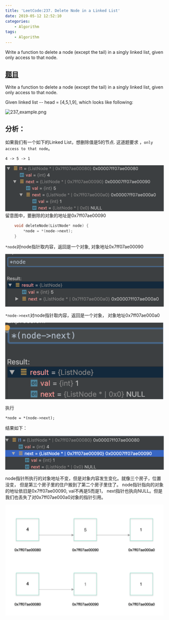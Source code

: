 ```yaml
---
title: 'LeetCode:237. Delete Node in a Linked List'
date: 2019-05-12 12:52:10
categories:
    - Algorithm
tags:
    - Algorithm
---
```


Write a function to delete a node (except the tail) in a singly linked list, given only access to that node.

<!--more-->

## [题目](https://leetcode.com/problems/delete-node-in-a-linked-list/)

Write a function to delete a node (except the tail) in a singly linked list, given only access to that node.

Given linked list -- head = [4,5,1,9], which looks like following:

![237_example.png](https://assets.leetcode.com/uploads/2018/12/28/237_example.png)

## 分析： 

如果我们有一个如下的Linked List，想删除值是5的节点. 这道题要求 ，`only access to that node`。

```
4 -> 5 -> 1
```

![48d29b19.png](/img/f394f304-a25b-4128-bcaa-779a974c8c4a/48d29b19.png)
留意图中，要删除的对象的地址是0x7ff07ae00090

```c++
    void deleteNode(ListNode* node) {
        *node = *(node->next);
    }
```

`*node`对node指针取内容，返回是一个对象, 对象地址0x7ff07ae00090

![f94bba4f.png](/img/f394f304-a25b-4128-bcaa-779a974c8c4a/f94bba4f.png)

`*node->next`对node指针取内容，返回是一个对象， 对象地址0x7ff07ae000a0

![69411ad8.png](/img/f394f304-a25b-4128-bcaa-779a974c8c4a/69411ad8.png)

执行
```
*node = *(node->next);
```
结果如下： 

![83d8670d.png](/img/f394f304-a25b-4128-bcaa-779a974c8c4a/83d8670d.png)

node指针所执行的对象地址不变，但是对象内容发生变化。就像三个房子，位置没变， 但是第三个房子里的住户搬到了第二个房子里住了。 node指针指向的对象的地址依旧是0x7ff07ae00090, val不再是5而是1， next指针也执向NULL。但是我们也丢失了对0x7ff07ae000a0对象的指针引用。

![e8798a20.png](/img/f394f304-a25b-4128-bcaa-779a974c8c4a/e8798a20.png)